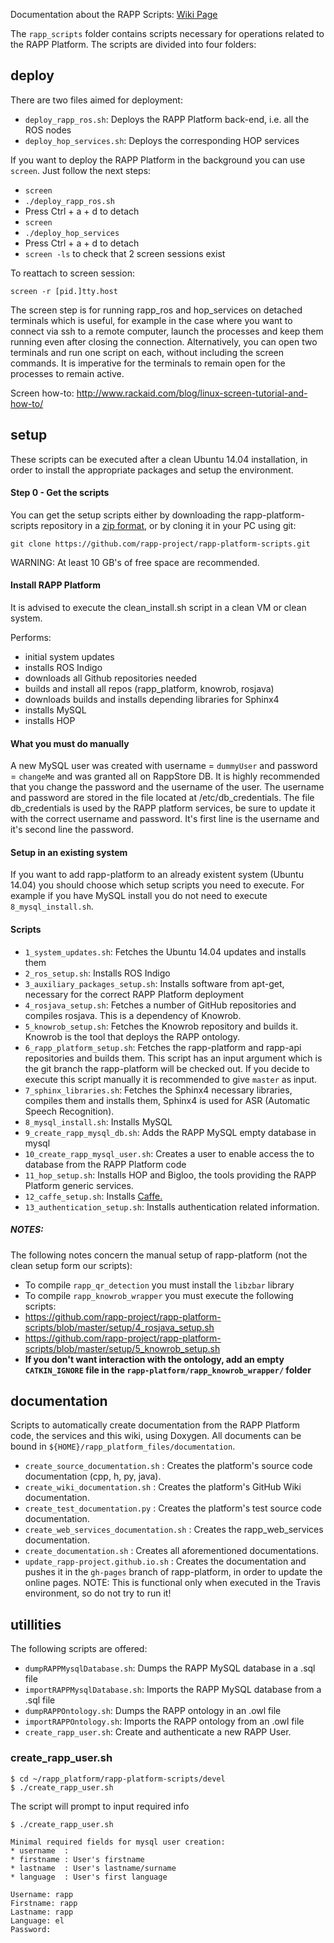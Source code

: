 Documentation about the RAPP Scripts: [Wiki Page](https://github.com/rapp-project/rapp-platform/wiki/RAPP-Scripts)

The ```rapp_scripts``` folder contains scripts necessary for operations related to the RAPP Platform. The scripts are divided into four folders:

## deploy

There are two files aimed for deployment:

- ```deploy_rapp_ros.sh```: Deploys the RAPP Platform back-end, i.e. all the ROS nodes
- ```deploy_hop_services.sh```: Deploys the corresponding HOP services

If you want to deploy the RAPP Platform in the background you can use ```screen```. Just follow the next steps:

- ```screen```
- ```./deploy_rapp_ros.sh```
- Press Ctrl + a + d to detach
- ```screen```
- ```./deploy_hop_services```
- Press Ctrl + a + d to detach
- ```screen -ls``` to check that 2 screen sessions exist

To reattach to screen session:
```
screen -r [pid.]tty.host
```
The screen step is for running rapp_ros and hop_services on detached terminals which is useful, for example in the case where you want to connect via ssh to a remote computer, launch the processes and keep them running even after closing the connection. Alternatively, you can open two terminals and run one script on each, without including the screen commands. It is imperative for the terminals to remain open for the processes to remain active.

Screen how-to: http://www.rackaid.com/blog/linux-screen-tutorial-and-how-to/

## setup

These scripts can be executed after a clean Ubuntu 14.04 installation, in order
to install the appropriate packages and setup the environment.

#### Step 0 - Get the scripts

You can get the setup scripts either by downloading the rapp-platform-scripts repository in a [zip format](https://github.com/rapp-project/rapp-platform-scripts/zipball/master), or by cloning it in your PC using git:

```git clone https://github.com/rapp-project/rapp-platform-scripts.git```

WARNING: At least 10 GB's of free space are recommended.

#### Install RAPP Platform

It is advised to execute the clean_install.sh script in a clean VM or clean system.

Performs:
- initial system updates
- installs ROS Indigo
- downloads all Github repositories needed
- builds and install all repos (rapp_platform, knowrob, rosjava)
- downloads builds and installs depending libraries for Sphinx4
- installs MySQL
- installs HOP

#### What you must do manually

A new MySQL user was created with username = ```dummyUser``` and password = ```changeMe``` and was granted all on RappStore DB. It is highly recommended that you change the password and the username of the user. The username and password are stored in the file located at /etc/db_credentials. The file db_credentials is used by the RAPP platform services, be sure to update it with the correct username and password. It's first line is the username and it's second line the password.

#### Setup in an existing system

If you want to add rapp-platform to an already existent system (Ubuntu 14.04) you should choose which setup scripts you need to execute. For example if you have MySQL install you do not need to execute ```8_mysql_install.sh```.

#### Scripts

- ```1_system_updates.sh```: Fetches the Ubuntu 14.04 updates and installs them
- ```2_ros_setup.sh```: Installs ROS Indigo
- ```3_auxiliary_packages_setup.sh```: Installs software from apt-get, necessary for the correct RAPP Platform deployment
- ```4_rosjava_setup.sh```: Fetches a number of GitHub repositories and compiles rosjava. This is a dependency of Knowrob.
- ```5_knowrob_setup.sh```: Fetches the Knowrob repository and builds it. Knowrob is the tool that deploys the RAPP ontology.
- ```6_rapp_platform_setup.sh```: Fetches the rapp-platform and rapp-api repositories and builds them. This script has an input argument which is the git branch the rapp-platform will be checked out. If you decide to execute this script manually it is recommended to give ```master``` as input.
- ```7_sphinx_libraries.sh```: Fetches the Sphinx4 necessary libraries, compiles them and installs them, Sphinx4 is used for ASR (Automatic Speech Recognition).
- ```8_mysql_install.sh```: Installs MySQL
- ```9_create_rapp_mysql_db.sh```: Adds the RAPP MySQL empty database in mysql
- ```10_create_rapp_mysql_user.sh```: Creates a user to enable access the to database from the RAPP Platform code
- ```11_hop_setup.sh```: Installs HOP and Bigloo, the tools providing the RAPP Platform generic services.
- ```12_caffe_setup.sh```: Installs [Caffe.](https://github.com/BVLC/caffe.git)
- ```13_authentication_setup.sh```: Installs authentication related information.

##### NOTES:

The following notes concern the manual setup of rapp-platform (not the clean setup form our scripts):

- To compile ```rapp_qr_detection``` you must install the ```libzbar``` library
- To compile ```rapp_knowrob_wrapper``` you must execute the following scripts:
 - https://github.com/rapp-project/rapp-platform-scripts/blob/master/setup/4_rosjava_setup.sh
 - https://github.com/rapp-project/rapp-platform-scripts/blob/master/setup/5_knowrob_setup.sh
 - **If you don't want interaction with the ontology, add an empty ```CATKIN_IGNORE``` file in the ```rapp-platform/rapp_knowrob_wrapper/``` folder**

## documentation

Scripts to automatically create documentation from the RAPP Platform code, the services and this wiki, using Doxygen.
All documents can be bound in ```${HOME}/rapp_platform_files/documentation```.

- `create_source_documentation.sh` : Creates the platform's source code documentation (cpp, h, py, java).
- `create_wiki_documentation.sh` : Creates the platform's GitHub Wiki documentation.
- `create_test_documentation.py` : Creates the platform's test source code documentation.
- `create_web_services_documentation.sh` : Creates the rapp_web_services documentation.
- `create_documentation.sh` : Creates all aforementioned documentations.
- `update_rapp-project.github.io.sh` : Creates the documentation and pushes it in the ```gh-pages``` branch of rapp-platform, in order to update the online pages. NOTE: This is functional only when executed in the Travis environment, so do not try to run it!

## utillities

The following scripts are offered:
- ```dumpRAPPMysqlDatabase.sh```: Dumps the RAPP MySQL database in a .sql file
- ```importRAPPMysqlDatabase.sh```: Imports the RAPP MySQL database from a .sql file
- ```dumpRAPPOntology.sh```: Dumps the RAPP ontology in an .owl file
- ```importRAPPOntology.sh```: Imports the RAPP ontology from an .owl file
- ```create_rapp_user.sh```: Create and authenticate a new RAPP User.

### create_rapp_user.sh

```shell
$ cd ~/rapp_platform/rapp-platform-scripts/devel
$ ./create_rapp_user.sh
```

The script will prompt to input required info

```shell
$ ./create_rapp_user.sh

Minimal required fields for mysql user creation:
* username  :
* firstname : User's firstname
* lastname  : User's lastname/surname
* language  : User's first language

Username: rapp
Firstname: rapp
Lastname: rapp
Language: el
Password:
```
